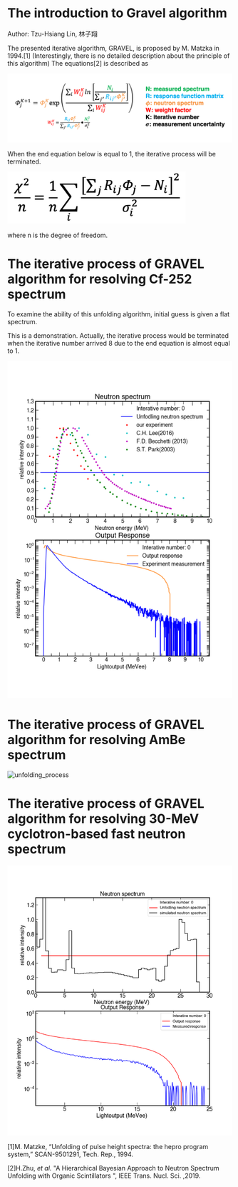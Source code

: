 # The introduction to Gravel algorithm
Author: Tzu-Hsiang Lin, 林子翔 

The presented iterative  algorithm, GRAVEL, is proposed by M. Matzka in 1994.[1]
(Interestingly, there is no detailed description about the principle of this algorithm)
The equations[2] is described as

<img src='https://github.com/ShawnTHLIN/Neutron_unfolding/blob/main/unfolding_gif/Gravel_equation1.png' width='700'>

When the end equation below is equal to 1, the iterative process will be terminated.

<img src='https://github.com/ShawnTHLIN/Neutron_unfolding/blob/main/unfolding_gif/Gravel_equation2.png' width='400'>

where n is the degree of freedom.


# The iterative process of GRAVEL  algorithm for resolving Cf-252 spectrum
To examine the ability of this unfolding algorithm, initial guess is given a flat spectrum.

This is a demonstration. Actually, the iterative process would be terminated when the iterative number arrived 8 due to the end equation is almost equal to 1.

![unfolding_process](https://github.com/ShawnTHLIN/Neutron_unfolding/blob/main/unfolding_gif/GRAVEL_Cf-252.gif)

# The iterative process of GRAVEL algorithm for resolving AmBe spectrum

![unfolding_process](https://github.com/ShawnTHLIN/Neutron_unfolding/blob/main/unfolding_gif/GRAVEL_AmBe.gif)


# The iterative process of GRAVEL algorithm for resolving 30-MeV cyclotron-based fast neutron spectrum


<img src="https://github.com/ShawnTHLIN/Neutron_unfolding/blob/main/unfolding_gif/cyclotron-base%20neutron%20spectrum%20unfolding.gif" width="600">

[1]M. Matzke, “Unfolding of pulse height spectra: the hepro program system,” SCAN-9501291, Tech. Rep., 1994.

[2]H.Zhu, <I>et al.</I> "A Hierarchical Bayesian Approach to Neutron Spectrum Unfolding with Organic Scintillators
", IEEE Trans. Nucl. Sci. ,2019.
